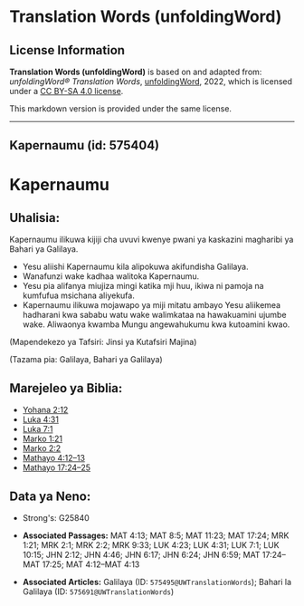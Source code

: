 # Translation Words (unfoldingWord)

## License Information

**Translation Words (unfoldingWord)** is based on and adapted from: _unfoldingWord® Translation Words_, [unfoldingWord](https://unfoldingword.org/utw), 2022, which is licensed under a [CC BY-SA 4.0 license](https://creativecommons.org/licenses/by-sa/4.0/legalcode.en).

This markdown version is provided under the same license.



--------------------------------

## Kapernaumu (id: 575404)

Kapernaumu
==========

Uhalisia:
---------

Kapernaumu ilikuwa kijiji cha uvuvi kwenye pwani ya kaskazini magharibi ya Bahari ya Galilaya.

* Yesu aliishi Kapernaumu kila alipokuwa akifundisha Galilaya.
* Wanafunzi wake kadhaa walitoka Kapernaumu.
* Yesu pia alifanya miujiza mingi katika mji huu, ikiwa ni pamoja na kumfufua msichana aliyekufa.
* Kapernaumu ilikuwa mojawapo ya miji mitatu ambayo Yesu aliikemea hadharani kwa sababu watu wake walimkataa na hawakuamini ujumbe wake. Aliwaonya kwamba Mungu angewahukumu kwa kutoamini kwao.

(Mapendekezo ya Tafsiri: Jinsi ya Kutafsiri Majina)

(Tazama pia: Galilaya, Bahari ya Galilaya)

Marejeleo ya Biblia:
--------------------

* [Yohana 2:12](https://ref.ly/John2:12)
* [Luka 4:31](https://ref.ly/Luke4:31)
* [Luka 7:1](https://ref.ly/Luke7:1)
* [Marko 1:21](https://ref.ly/Mark1:21)
* [Marko 2:2](https://ref.ly/Mark2:2)
* [Mathayo 4:12–13](https://ref.ly/Matt4:12-Matt4:13)
* [Mathayo 17:24–25](https://ref.ly/Matt17:24-Matt17:25)

Data ya Neno:
-------------

* Strong's: G25840

* **Associated Passages:** MAT 4:13; MAT 8:5; MAT 11:23; MAT 17:24; MRK 1:21; MRK 2:1; MRK 2:2; MRK 9:33; LUK 4:23; LUK 4:31; LUK 7:1; LUK 10:15; JHN 2:12; JHN 4:46; JHN 6:17; JHN 6:24; JHN 6:59; MAT 17:24–MAT 17:25; MAT 4:12–MAT 4:13
* **Associated Articles:** Galilaya (ID: `575495@UWTranslationWords`); Bahari la Galilaya (ID: `575691@UWTranslationWords`)

